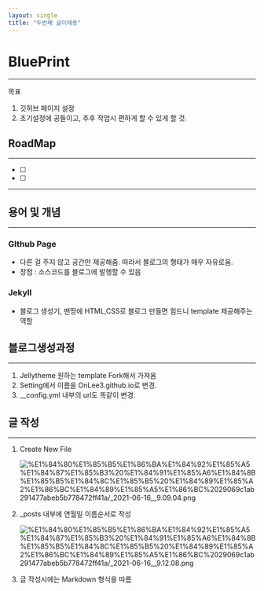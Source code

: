 ```yaml
---
layout: single
title: "두번째 글이에용"
---
```


# BluePrint

---

목표
1. 깃허브 페이지 설정
2. 초기설정에 공들이고, 추후 작업시 편하게 할 수 있게 할 것.

## RoadMap

---

- [ ]  
- [ ]  

---

## 용어 및 개념

---

### GIthub Page

- 다른 걸 주지 않고 공간만 제공해줌. 따라서 블로그의 형태가 매우 자유로움.
- 장점 : 소스코드를 블로그에 발행할 수 있음

### Jekyll

- 블로그 생성기, 맨땅에 HTML,CSS로 블로그 만들면 힘드니 template 제공해주는 역할

## 블로그생성과정

---

1. Jellytheme 원하는 template Fork해서 가져옴
2. Setting에서 이름을 OnLee3.github.io로 변경.
3. __config.yml 내부의 url도 똑같이 변경.

## 글 작성

---

1. Create New File

    ![%E1%84%80%E1%85%B5%E1%86%BA%E1%84%92%E1%85%A5%E1%84%87%E1%85%B3%20%E1%84%91%E1%85%A6%E1%84%8B%E1%85%B5%E1%84%8C%E1%85%B5%20%E1%84%89%E1%85%A2%E1%86%BC%E1%84%89%E1%85%A5%E1%86%BC%2029069c1ab291477abeb5b778472ff41a/_2021-06-16__9.09.04.png](%E1%84%80%E1%85%B5%E1%86%BA%E1%84%92%E1%85%A5%E1%84%87%E1%85%B3%20%E1%84%91%E1%85%A6%E1%84%8B%E1%85%B5%E1%84%8C%E1%85%B5%20%E1%84%89%E1%85%A2%E1%86%BC%E1%84%89%E1%85%A5%E1%86%BC%2029069c1ab291477abeb5b778472ff41a/_2021-06-16__9.09.04.png)

2. _posts 내부에 연월일 이름순서로 작성

    ![%E1%84%80%E1%85%B5%E1%86%BA%E1%84%92%E1%85%A5%E1%84%87%E1%85%B3%20%E1%84%91%E1%85%A6%E1%84%8B%E1%85%B5%E1%84%8C%E1%85%B5%20%E1%84%89%E1%85%A2%E1%86%BC%E1%84%89%E1%85%A5%E1%86%BC%2029069c1ab291477abeb5b778472ff41a/_2021-06-16__9.12.08.png](%E1%84%80%E1%85%B5%E1%86%BA%E1%84%92%E1%85%A5%E1%84%87%E1%85%B3%20%E1%84%91%E1%85%A6%E1%84%8B%E1%85%B5%E1%84%8C%E1%85%B5%20%E1%84%89%E1%85%A2%E1%86%BC%E1%84%89%E1%85%A5%E1%86%BC%2029069c1ab291477abeb5b778472ff41a/_2021-06-16__9.12.08.png)

3. 글 작성시에는 Markdown 형식을 따름
